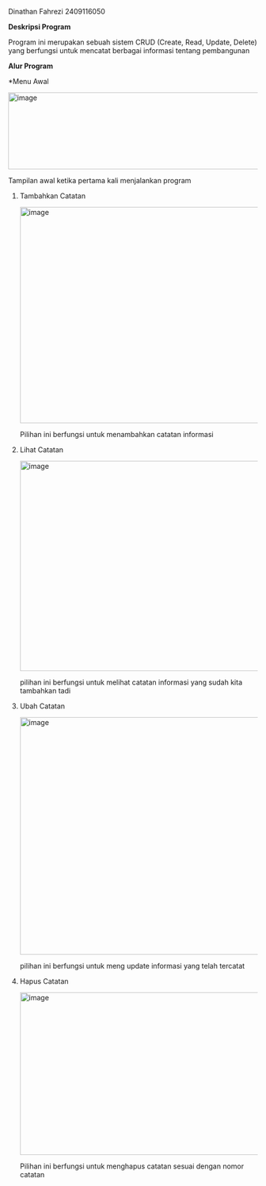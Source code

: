 Dinathan Fahrezi 2409116050

**Deskripsi Program**


Program ini merupakan sebuah sistem CRUD (Create, Read, Update, Delete) yang berfungsi untuk mencatat berbagai informasi tentang pembangunan

**Alur Program**


*Menu Awal
  
   
   <img width="592" height="155" alt="image" src="https://github.com/user-attachments/assets/77455492-d54b-425b-a939-e557071f4b88" />

Tampilan awal ketika pertama kali menjalankan program

1. Tambahkan Catatan


      <img width="758" height="436" alt="image" src="https://github.com/user-attachments/assets/ffb2f55c-c0fc-4a4d-a5de-f2f0d72b0f70" />

   Pilihan ini berfungsi untuk menambahkan catatan informasi
   
3. Lihat Catatan


      <img width="587" height="424" alt="image" src="https://github.com/user-attachments/assets/773110e9-4266-469e-b17c-d3b69f71bd9d" />

   pilihan ini berfungsi untuk melihat catatan informasi yang sudah kita tambahkan tadi
   
4. Ubah Catatan


    <img width="759" height="479" alt="image" src="https://github.com/user-attachments/assets/65e3de77-7441-43a1-a775-088268c0ece4" />

   pilihan ini berfungsi untuk meng update informasi yang telah tercatat
   
5. Hapus Catatan


    <img width="584" height="328" alt="image" src="https://github.com/user-attachments/assets/54d6c34e-0b1d-4b9a-9c14-a1f539a59255" />

   Pilihan ini berfungsi untuk menghapus catatan sesuai dengan nomor catatan
   
